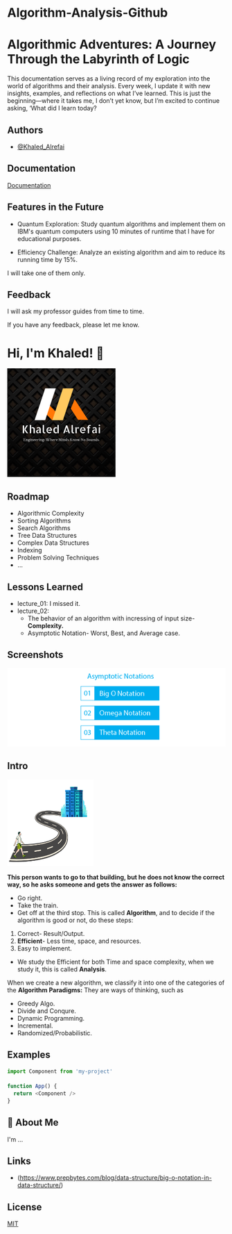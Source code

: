 # Algorithm-Analysis-Github
 
# Algorithmic Adventures: A Journey Through the Labyrinth of Logic

This documentation serves as a living record of my exploration into the world of 
algorithms and their analysis. Every week, I update it with new insights, examples, 
and reflections on what I’ve learned. This is just the beginning—where it takes me, 
I don’t yet know, but I’m excited to continue asking, ‘What did I learn today?


## Authors

- [@Khaled_Alrefai](https://github.com/Kaldx5)


## Documentation

[Documentation](Documentation)


## Features in the Future

- Quantum Exploration: Study quantum algorithms and implement them on IBM's quantum computers using 10 minutes of runtime that I have for educational purposes.

- Efficiency Challenge: Analyze an existing algorithm and aim to reduce its running time by 15%.


I will take one of them only.

## Feedback

 I will ask my professor guides from time to time.

 If you have any feedback, please let me know.


# Hi, I'm Khaled! 👋


<img src="photos/ka.png" width="250" height="250">

## Roadmap

- Algorithmic Complexity
- Sorting Algorithms
- Search Algorithms
- Tree Data Structures
- Complex Data Structures
- Indexing
- Problem Solving Techniques
- ...

## Lessons Learned
- lecture_01: I missed it.
- lecture_02: 
    - The behavior of an algorithm with incressing of input size- **Complexity.**
    - Asymptotic Notation- Worst, Best, and Average case.


## Screenshots

![Types of Asymptotic Notations](photos/aa.png)


## Intro 

<img src="photos/tr.png" width="200" height="200">

 **This person wants to go to that building, but he does not know the correct way, so he asks someone and gets the answer as follows:**
 - Go right.
 - Take the train.
 - Get off at the third stop.
This is called **Algorithm**, and to decide if the algorithm is good or not, do these steps:
 1. Correct- Result/Output.
 2. **Efficient**- Less time, space, and resources.
 3. Easy to implement.

* We study the Efficient for both Time and space complexity, when we study it, this is called **Analysis**.

When we create a new algorithm, we classify it into one of the categories of the **Algorithm Paradigms:** They are ways of thinking, such as
  - Greedy Algo. 
  - Divide and Conqure.  
  - Dynamic Programming. 
  - Incremental. 
  - Randomized/Probabilistic.

## Examples

```javascript
import Component from 'my-project'

function App() {
  return <Component />
}
```


## 🚀 About Me
I'm ...

## Links
- (https://www.prepbytes.com/blog/data-structure/big-o-notation-in-data-structure/)
## License

[MIT](https://choosealicense.com/licenses/mit/)


